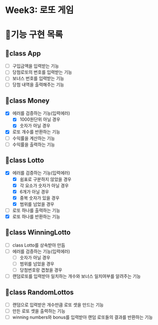 # Week3: 로또 게임

# 🎯기능 구현 목록

## 🥇class App

- [ ] 구입금액을 입력받는 기능
- [ ] 당첨로또의 번호를 입력받는 기능
- [ ] 보너스 번호를 입력받는 기능
- [ ] 당첨 내역을 출력해주는 기능

## 🥇class Money

- [x] 에러를 검증하는 기능(입력에러)
  - [x] 1000원단위 아닐 경우
  - [x] 숫자가 아닐 경우
- [x] 로또 개수를 반환하는 기능
- [ ] 수익률을 계산하는 기능
- [ ] 수익률을 출력하는 기능

## 🥇class Lotto

- [x] 에러를 검증하는 기능(입력에러)
  - [x] 쉼표로 구분하지 않았을 경우
  - [x] 각 요소가 숫자가 아닐 경우
  - [x] 6개가 아닐 경우
  - [x] 중복 숫자가 있을 경우
  - [x] 범위를 넘었을 경우
- [ ] 로또 하나를 출력하는 기능
- [x] 로또 하나를 반환하는 기능

## 🥇class WinningLotto

- [ ] class Lotto를 상속받아 만듬
- [ ] 에러를 검증하는 기능(입력에러)
  - [ ] 숫자가 아닐 경우
  - [ ] 범위를 넘었을 경우
  - [ ] 당첨번호랑 겹쳤을 경우
- [ ] 랜덤로또를 입력받아 일치하는 개수와 보너스 일치여부를 알려주는 기능

## 🥇class RandomLottos

- [ ] 랜덤으로 입력받은 개수만큼 로또 셋을 만드는 기능
- [ ] 만든 로또 셋을 출력하는 기능
- [ ] winning numbers와 bonus를 입력받아 랜덤 로또들의 결과를 반환하는 기능
